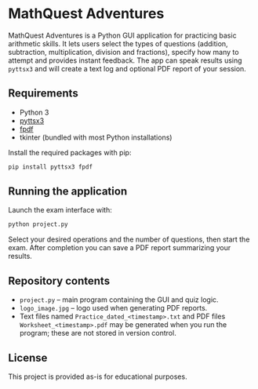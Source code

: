 # MathQuest Adventures

MathQuest Adventures is a Python GUI application for practicing basic arithmetic skills. It lets users select the types of questions (addition, subtraction, multiplication, division and fractions), specify how many to attempt and provides instant feedback. The app can speak results using `pyttsx3` and will create a text log and optional PDF report of your session.

## Requirements
- Python 3
- [pyttsx3](https://pypi.org/project/pyttsx3/)
- [fpdf](https://pypi.org/project/fpdf/)
- tkinter (bundled with most Python installations)

Install the required packages with pip:

```bash
pip install pyttsx3 fpdf
```

## Running the application
Launch the exam interface with:

```bash
python project.py
```

Select your desired operations and the number of questions, then start the exam. After completion you can save a PDF report summarizing your results.

## Repository contents
- `project.py` – main program containing the GUI and quiz logic.
- `logo_image.jpg` – logo used when generating PDF reports.
- Text files named `Practice_dated_<timestamp>.txt` and PDF files `Worksheet_<timestamp>.pdf` may be generated when you run the program; these are not stored in version control.

## License
This project is provided as-is for educational purposes.
